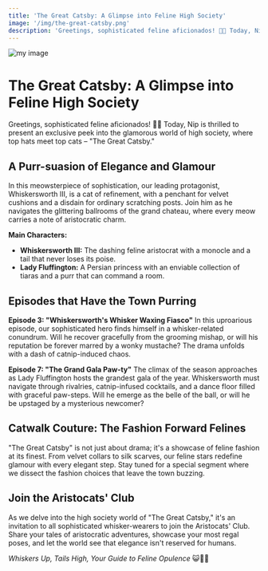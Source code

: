 ```yaml
---
title: 'The Great Catsby: A Glimpse into Feline High Society'
image: '/img/the-great-catsby.png'
description: 'Greetings, sophisticated feline aficionados! 🎩🐾 Today, Nip is thrilled to present an exclusive peek into the glamorous world of high society, where top hats meet top cats – "The Great Catsby."'
---
```


![my image](/img/the-great-catsby.png)

# The Great Catsby: A Glimpse into Feline High Society

Greetings, sophisticated feline aficionados! 🎩🐾 Today, Nip is thrilled to present an exclusive peek into the glamorous world of high society, where top hats meet top cats – "The Great Catsby."

## A Purr-suasion of Elegance and Glamour

In this meowsterpiece of sophistication, our leading protagonist, Whiskersworth III, is a cat of refinement, with a penchant for velvet cushions and a disdain for ordinary scratching posts. Join him as he navigates the glittering ballrooms of the grand chateau, where every meow carries a note of aristocratic charm.


**Main Characters:**
- **Whiskersworth III:** The dashing feline aristocrat with a monocle and a tail that never loses its poise.
- **Lady Fluffington:** A Persian princess with an enviable collection of tiaras and a purr that can command a room.

## Episodes that Have the Town Purring

**Episode 3: "Whiskersworth's Whisker Waxing Fiasco"**
In this uproarious episode, our sophisticated hero finds himself in a whisker-related conundrum. Will he recover gracefully from the grooming mishap, or will his reputation be forever marred by a wonky mustache? The drama unfolds with a dash of catnip-induced chaos.

**Episode 7: "The Grand Gala Paw-ty"**
The climax of the season approaches as Lady Fluffington hosts the grandest gala of the year. Whiskersworth must navigate through rivalries, catnip-infused cocktails, and a dance floor filled with graceful paw-steps. Will he emerge as the belle of the ball, or will he be upstaged by a mysterious newcomer?

## Catwalk Couture: The Fashion Forward Felines

"The Great Catsby" is not just about drama; it's a showcase of feline fashion at its finest. From velvet collars to silk scarves, our feline stars redefine glamour with every elegant step. Stay tuned for a special segment where we dissect the fashion choices that leave the town buzzing.

## Join the Aristocats' Club

As we delve into the high society world of "The Great Catsby," it's an invitation to all sophisticated whisker-wearers to join the Aristocats' Club. Share your tales of aristocratic adventures, showcase your most regal poses, and let the world see that elegance isn't reserved for humans.

*Whiskers Up, Tails High,*
*Your Guide to Feline Opulence* 😺🎩✨
